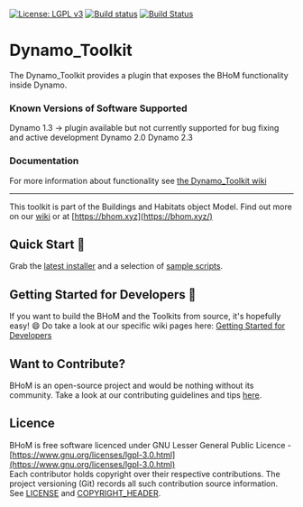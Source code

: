[![License: LGPL v3](https://img.shields.io/badge/License-LGPL%20v3-blue.svg)](https://www.gnu.org/licenses/lgpl-3.0) [![Build status](https://ci.appveyor.com/api/projects/status/y380jtkuy0s5ejah/branch/master?svg=true)](https://ci.appveyor.com/api/projects/status/dynamo_toolkit/branch/master) [![Build Status](https://dev.azure.com/BHoMBot/BHoM/_apis/build/status/Dynamo_Toolkit/Dynamo_Toolkit.CheckCore?branchName=master)](https://dev.azure.com/BHoMBot/BHoM/_build/latest?definitionId=123&branchName=master)

# Dynamo_Toolkit

The Dynamo_Toolkit provides a plugin that exposes the BHoM functionality inside Dynamo.


### Known Versions of Software Supported
Dynamo 1.3 -> plugin available but not currently supported for bug fixing and active development
Dynamo 2.0
Dynamo 2.3

### Documentation
For more information about functionality see [the Dynamo_Toolkit wiki](https://github.com/BHoM/Dynamo_Toolkit/wiki)

---
This toolkit is part of the Buildings and Habitats object Model. Find out more on our [wiki](https://github.com/BHoM/documentation/wiki) or at [https://bhom.xyz](https://bhom.xyz/)

## Quick Start 🚀 

Grab the [latest installer](https://bhom.xyz/) and a selection of [sample scripts](https://github.com/BHoM/samples).


## Getting Started for Developers 🤖 

If you want to build the BHoM and the Toolkits from source, it's hopefully easy! 😄 
Do take a look at our specific wiki pages here: [Getting Started for Developers](https://bhom.xyz/documentation/Contributing/Getting-started-for-developers/)


## Want to Contribute? ##

BHoM is an open-source project and would be nothing without its community. Take a look at our contributing guidelines and tips [here](https://github.com/BHoM/BHoM/blob/main/CONTRIBUTING.md).


## Licence ##

BHoM is free software licenced under GNU Lesser General Public Licence - [https://www.gnu.org/licenses/lgpl-3.0.html](https://www.gnu.org/licenses/lgpl-3.0.html)  
Each contributor holds copyright over their respective contributions.
The project versioning (Git) records all such contribution source information.
See [LICENSE](https://github.com/BHoM/BHoM/blob/main/LICENSE) and [COPYRIGHT_HEADER](https://github.com/BHoM/BHoM/blob/main/COPYRIGHT_HEADER.txt).

